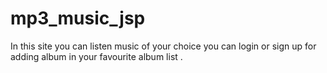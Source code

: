 # mp3_music_jsp
In this site you can listen music of your choice you can login or sign up for adding album in your favourite album list .
